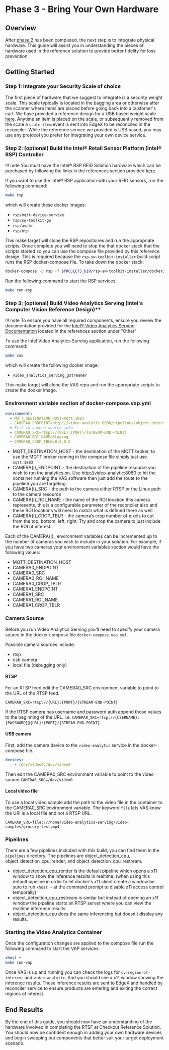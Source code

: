 # Phase 3 - Bring Your Own Hardware

## Overview

After [phase 2](./phase2.md) has been completed, the next step is to integrate physical hardware. This guide will assist you in understanding the pieces of hardware used in the reference solution to provide better fidelity for loss prevention.

## Getting Started


### Step 1: Integrate your Security Scale of choice 

The first piece of hardware that we suggest to integrate is a security weight scale. This scale typically is located in the bagging area or otherwise after the scanner where items are placed before going back into a customer's cart. We have provided a reference design for a USB based weight scale [here](https://github.com/intel-iot-devkit/rtsf-at-checkout-reference-design/tree/master/rtsf-at-checkout-device-scale). Anytime an item is placed on the scale, or subsequently removed from the scale a `scale-item` event is sent into EdgeX to be reconciled in the reconciler. While the reference service we provided is USB based, you may use any protocol you prefer for integrating your own device service.

### Step 2: (optional) Build the Intel® Retail Sensor Platform (Intel® RSP) Controller 

!!! note 
    You must have the Intel® RSP RFID Solution hardware which can be purchased by following the links in the references section provided [here](../references.md#intel-rsp-rfid-solution). 
    
If you want to use the Intel® RSP application with your RFID sensors, run the following command:

``` sh
make rsp
```

which will create these docker images:

- `rsp/mqtt-device-service`
- `rsp/sw-toolkit-gw`
- `rsp/avahi`
- `rsp/ntp`

This make target will clone the RSP repositories and run the appropriate scripts. Once complete you will need to stop the that docker stack that the scripts started so you can use the compose file provided by this reference design. This is required because the `rsp-sw-toolkit-installer` build script runs the RSP docker-compose file. To take down the docker stack:

``` sh
docker-compose -p rsp -f $PROJECTS_DIR/rsp-sw-toolkit-installer/docker/compose/docker-compose.yml down
```

Run the following command to start the RSP services:

``` sh
make run-rsp
```



### Step 3: (optional) Build Video Analytics Serving (Intel's Computer Vision Reference Design)** 

!!! note
    To ensure you have all required components, ensure you review the documentation provided for the [Intel® Video Analytics Serving Documentation](../references.md#other) located in the references section under "Other"

To use the Intel Video Analytics Serving application, run the following command:

``` sh
make vas
```

which will create the following docker image:

- `video_analytics_serving_gstreamer`

This make target will clone the VAS repo and run the appropriate scripts to create the docker image.

### Environment variable section of docker-compose.vap.yml

``` yaml
environment:
  - MQTT_DESTINATION_HOST=mqtt:1883
  - CAMERA0_ENDPOINT=http://video-analytic:8080/pipelines/object_detection_cpu_render/1
  # Fill in camera source info
  - CAMERA0_SRC=rtsp://{URL}:{PORT}/{STREAM-END-POINT}
  - CAMERA0_ROI_NAME=Staging
  - CAMERA0_CROP_TBLR=0,0,0,0
```

- MQTT_DESTINATION_HOST - the destination of the MQTT broker, to use the MQTT broker running in the compose file simply just use `mqtt:1883` 
- CAMERA{i}_ENDPOINT - the destination of the pipeline resource you wish to run the analytics on. Use [http://video-analytic:8080](http://video-analytic:8080/) to hit the container running the VAS software then just add the route to the pipeline you are targeting. 
- CAMERA{i}_SRC - the path to the camera either RTSP or the Linux path to the camera resource 
- CAMERA{i}_ROI_NAME - the name of the ROI location this camera represents, this is a configurable parameter of the reconciler also and these ROI locations will need to match what is defined there as well. 
- CAMERA{i}_CROP_TBLR - the camera’s crop number of pixels to cut from the top, bottom, left, right. Try and crop the camera to just include the ROI of interest.

Each of the CAMERA{i}_ environment variables can be incremented up to the number of cameras you wish to include in your solution.  For example, if you have two cameras your environment variables section would have the following values: 

- MQTT_DESTINATION_HOST
- CAMERA0_ENDPOINT
- CAMERA0_SRC
- CAMERA0_ROI_NAME
- CAMERA0_CROP_TBLR
- CAMERA1_ENDPOINT
- CAMERA1_SRC
- CAMERA1_ROI_NAME
- CAMERA1_CROP_TBLR

### Camera Source
Before you run Video Analytics Serving you'll need to specify your camera source in the docker compose file `docker-compose.vap.yml`.

Possible camera sources include:

- rtsp
- usb camera
- local file (debugging only)

#### RTSP

For an RTSP feed edit the CAMERA0_SRC environment variable to point to the URL of the RTSP feed.

`CAMERA0_SRC=rtsp://{URL}:{PORT}/{STREAM-END-POINT}`

If the RTSP camera has username and password auth append those values to the beginning of the URL. i.e. `CAMERA0_SRC=rtsp://{USERNAME}:{PASSWORD}@{URL}:{PORT}/{STREAM-END-POINT}`.

#### USB camera
First, add the camera device to the `video-analytic` service in the docker-compose file.

``` yaml
devices:
    - /dev/video0:/dev/video0
```

Then edit the CAMERA0_SRC environment variable to point to the video source
`CAMERA0_SRC=/dev/video0`

#### Local video file

To use a local video sample add the path to the video file in the container to the CAMERA0_SRC environment variable.  The keyword `file` lets VAS know the URI is a local file and not a RTSP URL.

`CAMERA0_SRC=file:///home/video-analytics-serving/video-samples/grocery-test.mp4`

### Pipelines

There are a few pipelines included with this build, you can find them in the `pipelines` directory.  The pipelines are object_detection_cpu, object_detection_cpu_render, and object_detection_cpu_restream.  

- object_detection_cpu_render is the default pipeline which opens a x11 window to show the inference results in realtime.  (when using this default pipeline in order to let docker's x11 client create a window be sure to run `xhost +` at the command prompt to disable x11 access control temporally)
- object_detection_cpu_restream is similar but instead of opening an x11 window the pipeline starts an RTSP server where you can view the realtime inference results.
- object_detection_cpu does the same inferencing but doesn't display any results.

### Starting the Video Analytics Container

Once the configuration changes are applied to the compose file run the following command to start the VAP services:

``` sh
xhost +
make run-vap
```

Once VAS is up and running you can check the logs for `cv-region-of-interest` and `video-analytic`.  And you should see a x11 window showing the inference results.  These inference results are sent to EdgeX and handled by reconciler service to ensure products are entering and exiting the correct regions of interest.

## End Results

By the end of this guide, you should now have an understanding of the hardware involved in completing the RTSF at Checkout Reference Solution. You should now be confident enough in adding your own hardware devices and begin swapping out components that better suit your target deployment scenario.
